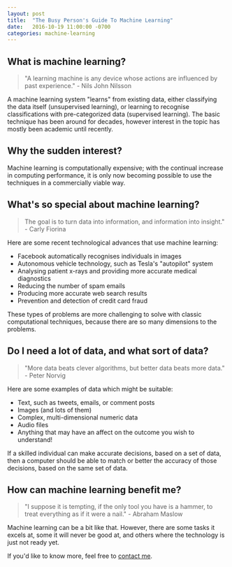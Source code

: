 ```yaml
---
layout: post
title:  "The Busy Person's Guide To Machine Learning"
date:   2016-10-19 11:00:00 -0700
categories: machine-learning
---
```


## What is machine learning?

> "A learning machine is any device whose actions are influenced by past experience." - Nils John Nilsson

A machine learning system "learns" from existing data, either classifying the data itself (unsupervised learning), or learning to recognise classifications with pre-categorized data (supervised learning). The basic technique has been around for decades, however interest in the topic has mostly been academic until recently.

## Why the sudden interest?

Machine learning is computationally expensive; with the continual increase in computing performance, it is only now becoming possible to use the techniques in a commercially viable way.

## What's so special about machine learning?

> The goal is to turn data into information, and information into insight." - Carly Fiorina

Here are some recent technological advances that use machine learning:

* Facebook automatically recognises individuals in images
* Autonomous vehicle technology, such as Tesla's "autopilot" system
* Analysing patient x-rays and providing more accurate medical diagnostics
* Reducing the number of spam emails
* Producing more accurate web search results
* Prevention and detection of credit card fraud

These types of problems are more challenging to solve with classic computational techniques, because there are so many dimensions to the problems.



## Do I need a lot of data, and what sort of data?

> "More data beats clever algorithms, but better data beats more data." - Peter Norvig

Here are some examples of data which might be suitable:

* Text, such as tweets, emails, or comment posts
* Images (and lots of them)
* Complex, multi-dimensional numeric data
* Audio files
* Anything that may have an affect on the outcome you wish to understand!

If a skilled individual can make accurate decisions, based on a set of data, then a computer should be able to match or better the accuracy of those decisions, based on the same set of data.


## How can machine learning benefit me?

> "I suppose it is tempting, if the only tool you have is a hammer, to treat everything as if it were a nail." - Abraham Maslow

Machine learning can be a bit like that. However, there are some tasks it excels at, some it will never be good at, and others where the technology is just not ready yet.

If you'd like to know more, feel free to [contact me](https://www.zenly.co.uk/contact/).
